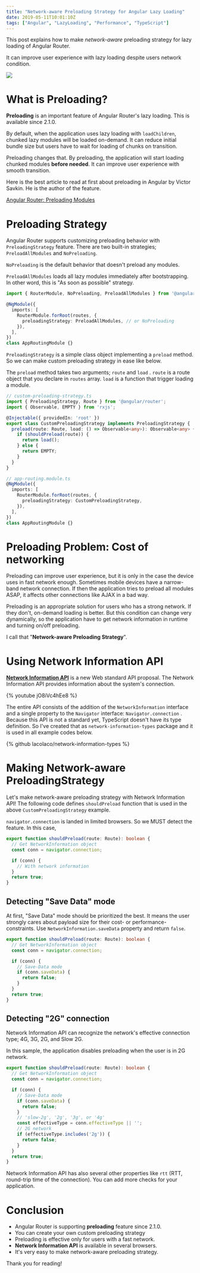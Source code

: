 ```yaml
---
title: "Network-aware Preloading Strategy for Angular Lazy Loading"
date: 2019-05-11T10:01:10Z
tags: ["Angular", "LazyLoading", "Performance", "TypeScript"]
---
```


This post explains how to make *network-aware* preloading strategy for lazy loading of Angular Router. 

It can improve user experience with lazy loading despite users network condition.

![](https://thepracticaldev.s3.amazonaws.com/i/t6o2d6hv9v3jjbtx5pkl.png)

# What is Preloading?

**Preloading** is an important feature of Angular Router's lazy loading. This is available since 2.1.0. 

By default, when the application uses lazy loading with `loadChildren`, chunked lazy modules will be loaded on-demand. It can reduce initial bundle size but users have to wait for loading of chunks on transition. 

Preloading changes that. By preloading, the application will start loading chunked modules **before needed**. It can improve user experience with smooth transition.

Here is the best article to read at first about preloading in Angular by Victor Savkin. He is the author of the feature.

[Angular Router: Preloading Modules](https://vsavkin.com/angular-router-preloading-modules-ba3c75e424cb)

# Preloading Strategy

Angular Router supports customizing preloading behavior with `PreloadingStrategy` feature. There are two built-in strategies; `PreloadAllModules` and `NoPreloading`.

`NoPreloading` is the default behavior that doesn't preload any modules. 

`PreloadAllModules` loads all lazy modules immediately after bootstrapping. In other word, this is "As soon as possible" strategy.

```ts
import { RouterModule, NoPreloading, PreloadAllModules } from '@angular/router';

@NgModule({
  imports: [
    RouterModule.forRoot(routes, {
      preloadingStrategy: PreloadAllModules, // or NoPreloading
    }),
  ],
})
class AppRoutingModule {}
```

`PreloadingStrategy` is a simple class object implementing a `preload` method. So we can make custom preloading strategy in ease like below.

The `preload` method takes two arguments; `route` and `load` . `route` is a route object that you declare in `routes` array. `load` is a function that trigger loading a module. 

```ts
// custom-preloading-strategy.ts
import { PreloadingStrategy, Route } from '@angular/router';
import { Observable, EMPTY } from 'rxjs';

@Injectable({ providedIn: 'root' })
export class CustomPreloadingStrategy implements PreloadingStrategy {
  preload(route: Route, load: () => Observable<any>): Observable<any> {
    if (shouldPreload(route)) {
      return load();
    } else {
      return EMPTY;
    }
  }
}

// app-routing.module.ts
@NgModule({
  imports: [
    RouterModule.forRoot(routes, {
      preloadingStrategy: CustomPreloadingStrategy,
    }),
  ],
})
class AppRoutingModule {}
```

# Preloading Problem: Cost of networking

Preloading can improve user experience, but it is only in the case the device uses in fast network enough. Sometimes mobile devices have a narrow-band network connection. If then the application tries to preload all modules ASAP, it affects other connections like AJAX in a bad way. 

Preloading is an appropriate solution for users who has a strong network. If they don't, on-demand loading is better. But this condition can change very dynamically, so the application have to get network information in runtime and turning on/off preloading.

I call that "**Network-aware Preloading Strategy**". 

# Using Network Information API

[**Network Information API**](https://developer.mozilla.org/en-US/docs/Web/API/NetworkInformation) is a new Web standard API proposal. The Network Information API provides information about the system's connection. 

{% youtube jO8iVc4hEe8 %}

The entire API consists of the addition of the `NetworkInformation` interface and a single property to the `Navigator` interface: `Navigator.connection` . Because this API is not a standard yet, TypeScript doesn't have its type definition. So I've created that as `network-information-types` package and it is used in all example codes below. 

{% github lacolaco/network-information-types %}

# Making Network-aware PreloadingStrategy

Let's make network-aware preloading strategy with Network Information API! The following code defines `shouldPreload` function that is used in the above `CustomPreloadingStrategy` example. 

`navigator.connection` is landed in limited browsers. So we MUST detect the feature. In this case, 

```ts
export function shouldPreload(route: Route): boolean {
  // Get NetworkInformation object
  const conn = navigator.connection;

  if (conn) {
    // With network information
  }
  return true;
}
```

## Detecting "Save Data" mode

At first, "Save Data" mode should be prioritized the best. It means the user strongly cares about payload size for their cost- or performance-constraints. Use `NetworkInformation.saveData` property and return `false`.

```ts
export function shouldPreload(route: Route): boolean {
  // Get NetworkInformation object
  const conn = navigator.connection;

  if (conn) {
    // Save-Data mode
    if (conn.saveData) {
      return false;
    }
  }
  return true;
}
```

## Detecting "2G" connection

Network Information API can recognize the network's effective connection type; 4G, 3G, 2G, and Slow 2G. 

In this sample, the application disables preloading when the user is in 2G network. 

```ts
export function shouldPreload(route: Route): boolean {
  // Get NetworkInformation object
  const conn = navigator.connection;

  if (conn) {
    // Save-Data mode
    if (conn.saveData) {
      return false;
    }
    // 'slow-2g', '2g', '3g', or '4g'
    const effectiveType = conn.effectiveType || '';
    // 2G network
    if (effectiveType.includes('2g')) {
      return false;
    }
  }
  return true;
}

```

Network Information API has also several other properties like `rtt` (RTT, round-trip time of the connection). You can add more checks for your application. 

# Conclusion

- Angular Router is supporting **preloading** feature since 2.1.0.
- You can create your own custom preloading strategy
- Preloading is effective only for users with a fast network.
- **Network Information API** is available in several browsers.
- It's very easy to make network-aware preloading strategy.

Thank you for reading!